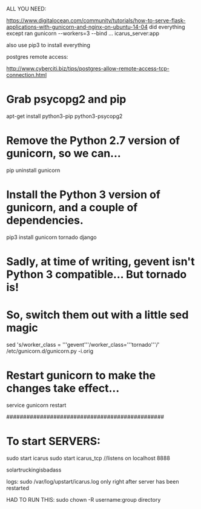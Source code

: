 
ALL YOU NEED:

https://www.digitalocean.com/community/tutorials/how-to-serve-flask-applications-with-gunicorn-and-nginx-on-ubuntu-14-04
did everything except ran gunicorn --workers=3 --bind ... icarus_server:app

also use pip3 to install everything

postgres remote access:

http://www.cyberciti.biz/tips/postgres-allow-remote-access-tcp-connection.html


# Grab psycopg2 and pip
apt-get install python3-pip python3-psycopg2

# Remove the Python 2.7 version of gunicorn, so we can...
pip uninstall gunicorn

# Install the Python 3 version of gunicorn, and a couple of dependencies.
pip3 install gunicorn tornado django
# Sadly, at time of writing, gevent isn't Python 3 compatible... But tornado is!
# So, switch them out with a little sed magic
sed 's/worker_class = '\''gevent'\''/worker_class='\''tornado'\''/' /etc/gunicorn.d/gunicorn.py -i.orig

# Restart gunicorn to make the changes take effect...
service gunicorn restart


###############################################
# To start SERVERS:
sudo start icarus
sudo start icarus_tcp //listens on localhost 8888

solartruckingisbadass

logs: sudo /var/log/upstart/icarus.log only right after server has been restarted

HAD TO RUN THIS: sudo chown -R username:group directory
